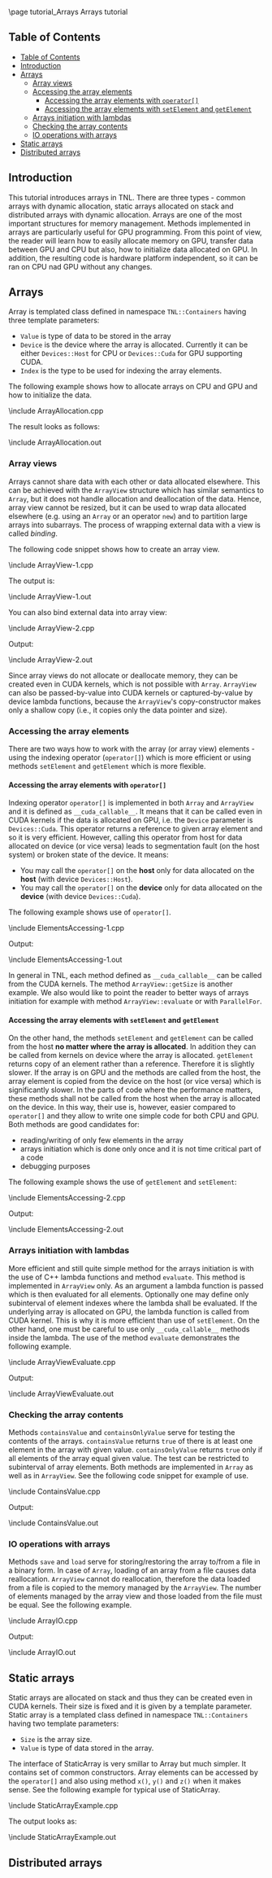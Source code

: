 \page tutorial_Arrays  Arrays tutorial

## Table of Contents
- [Table of Contents](#table-of-contents)
- [Introduction](#introduction)
- [Arrays<a name="arrays"></a>](#arrays)
  - [Array views<a name="array-views"></a>](#array-views)
  - [Accessing the array elements<a name="accessing-the-array-elements"></a>](#accessing-the-array-elements)
    - [Accessing the array elements with `operator[]`<a name="accessing-the-array-elements-with-operator"></a>](#accessing-the-array-elements-with-operator)
    - [Accessing the array elements with `setElement` and `getElement`<a name="accessing-the-array-elements-with-setelement-and-getelement"></a>](#accessing-the-array-elements-with-setelement-and-getelement)
  - [Arrays initiation with lambdas<a name="arrays-initiation-with-lambdas"></a>](#arrays-initiation-with-lambdas)
  - [Checking the array contents<a name="checking-the-array-contents"></a>](#checking-the-array-contents)
  - [IO operations with arrays<a name="io-operations-with-arrays"></a>](#io-operations-with-arrays)
- [Static arrays<a name="static-arrays"></a>](#static-arrays)
- [Distributed arrays<a name="distributed-arrays"></a>](#distributed-arrays)

## Introduction

This tutorial introduces arrays in TNL. There are three types - common arrays with dynamic allocation, static arrays allocated on stack and distributed arrays with dynamic allocation. Arrays are one of the most important structures for memory management. Methods implemented in arrays are particularly useful for GPU programming. From this point of view, the reader will learn how to easily allocate memory on GPU, transfer data between GPU and CPU but also, how to initialize data allocated on GPU. In addition, the resulting code is hardware platform independent, so it can be ran on CPU nad GPU without any changes.

## Arrays<a name="arrays"></a>

Array is templated class defined in namespace `TNL::Containers` having three template parameters:

* `Value` is type of data to be stored in the array
* `Device` is the device where the array is allocated. Currently it can be either `Devices::Host` for CPU or `Devices::Cuda` for GPU supporting CUDA.
* `Index` is the type to be used for indexing the array elements.

The following example shows how to allocate arrays on CPU and GPU and how to initialize the data.

\include ArrayAllocation.cpp

The result looks as follows:

\include ArrayAllocation.out


### Array views<a name="array-views"></a>

Arrays cannot share data with each other or data allocated elsewhere. This can be achieved with the `ArrayView` structure which has similar semantics to `Array`, but it does not handle allocation and deallocation of the data. Hence, array view cannot be resized, but it can be used to wrap data allocated elsewhere (e.g. using an `Array` or an operator `new`) and to partition large arrays into subarrays. The process of wrapping external data with a view is called _binding_.

The following code snippet shows how to create an array view.

\include ArrayView-1.cpp

The output is:

\include ArrayView-1.out

You can also bind external data into array view:

\include ArrayView-2.cpp

Output:

\include ArrayView-2.out

Since array views do not allocate or deallocate memory, they can be created even in CUDA kernels, which is not possible with `Array`. `ArrayView` can also be passed-by-value into CUDA kernels or captured-by-value by device lambda functions, because the `ArrayView`'s copy-constructor makes only a shallow copy (i.e., it copies only the data pointer and size).

### Accessing the array elements<a name="accessing-the-array-elements"></a>

There are two ways how to work with the array (or array view) elements - using the indexing operator (`operator[]`) which is more efficient or using methods `setElement` and `getElement` which is more flexible.

#### Accessing the array elements with `operator[]`<a name="accessing-the-array-elements-with-operator"></a>

Indexing operator `operator[]` is implemented in both `Array` and `ArrayView` and it is defined as `__cuda_callable__`. It means that it can be called even in CUDA kernels if the data is allocated on GPU, i.e. the `Device` parameter is `Devices::Cuda`. This operator returns a reference to given array element and so it is very efficient. However, calling this operator from host for data allocated on device (or vice versa) leads to segmentation fault (on the host system) or broken state of the device. It means:

* You may call the `operator[]` on the **host** only for data allocated on the **host** (with device `Devices::Host`).
* You may call the `operator[]` on the **device** only for data allocated on the **device** (with device `Devices::Cuda`).

The following example shows use of `operator[]`.

\include ElementsAccessing-1.cpp

Output:

\include ElementsAccessing-1.out

In general in TNL, each method defined as `__cuda_callable__` can be called from the CUDA kernels. The method `ArrayView::getSize` is another example. We also would like to point the reader to better ways of arrays initiation for example with method `ArrayView::evaluate` or with `ParallelFor`.

#### Accessing the array elements with `setElement` and `getElement`<a name="accessing-the-array-elements-with-setelement-and-getelement"></a>

On the other hand, the methods `setElement` and `getElement` can be called from the host **no matter where the array is allocated**. In addition they can be called from kernels on device where the array is allocated. `getElement` returns copy of an element rather than a reference. Therefore it is slightly slower. If the array is on GPU and the methods are called from the host, the array element is copied from the device on the host (or vice versa) which is significantly slower. In the parts of code where the performance matters, these methods shall not be called from the host when the array is allocated on the device. In this way, their use is, however, easier compared to `operator[]` and they allow to write one simple code for both CPU and GPU. Both methods are good candidates for:

* reading/writing of only few elements in the array
* arrays initiation which is done only once and it is not time critical part of a code
* debugging purposes

The following example shows the use of `getElement` and `setElement`:

\include ElementsAccessing-2.cpp

Output:

\include ElementsAccessing-2.out

### Arrays initiation with lambdas<a name="arrays-initiation-with-lambdas"></a>

More efficient and still quite simple method for the arrays initiation is with the use of C++ lambda functions and method `evaluate`. This method is implemented in `ArrayView` only. As an argument a lambda function is passed which is then evaluated for all elements. Optionally one may define only subinterval of element indexes where the lambda shall be evaluated. If the underlying array is allocated on GPU, the lambda function is called from CUDA kernel. This is why it is more efficient than use of `setElement`. On the other hand, one must be careful to use only `__cuda_callable__` methods inside the lambda. The use of the method `evaluate` demonstrates the following example.

\include ArrayViewEvaluate.cpp

Output:

\include ArrayViewEvaluate.out

### Checking the array contents<a name="checking-the-array-contents"></a>

Methods `containsValue` and `containsOnlyValue` serve for testing the contents of the arrays. `containsValue` returns `true` of there is at least one element in the array with given value. `containsOnlyValue` returns `true` only if all elements of the array equal given value. The test can be restricted to subinterval of array elements. Both methods are implemented in `Array` as well as in `ArrayView`. See the following code snippet for example of use.

\include ContainsValue.cpp

Output:

\include ContainsValue.out

### IO operations with arrays<a name="io-operations-with-arrays"></a>

Methods `save` and `load` serve for storing/restoring the array to/from a file in a binary form. In case of `Array`, loading of an array from a file causes data reallocation. `ArrayView` cannot do reallocation, therefore the data loaded from a file is copied to the memory managed by the `ArrayView`. The number of elements managed by the array view and those loaded from the file must be equal. See the following example.

\include ArrayIO.cpp

Output:

\include ArrayIO.out

## Static arrays<a name="static-arrays"></a>

Static arrays are allocated on stack and thus they can be created even in CUDA kernels. Their size is fixed and it is given by a template parameter. Static array is a templated class defined in namespace `TNL::Containers` having two template parameters:

* `Size` is the array size.
* `Value` is type of data stored in the array.

The interface of StaticArray is very smillar to Array but much simpler. It contains set of common constructors. Array elements can be accessed by the `operator[]` and also using method `x()`, `y()` and `z()` when it makes sense. See the following example for typical use of StaticArray.

\include StaticArrayExample.cpp

The output looks as:

\include StaticArrayExample.out

## Distributed arrays<a name="distributed-arrays"></a>
